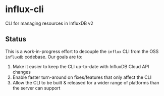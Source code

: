 # influx-cli

CLI for managing resources in InfluxDB v2

## Status

This is a work-in-progress effort to decouple the `influx` CLI from the OSS `influxdb` codebase.
Our goals are to:
1. Make it easier to keep the CLI up-to-date with InfluxDB Cloud API changes
2. Enable faster turn-around on fixes/features that only affect the CLI
3. Allow the CLI to be built & released for a wider range of platforms than the server can support
